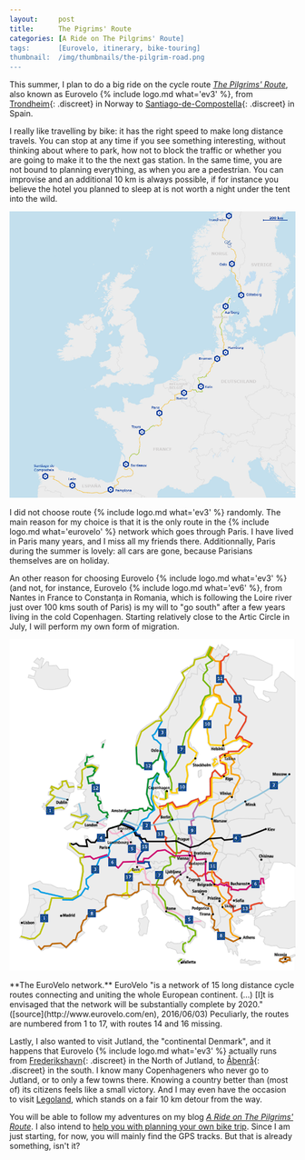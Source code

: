 ```yaml
---
layout:     post
title:      The Pigrims' Route
categories: [A Ride on The Pilgrims' Route]
tags:       [Eurovelo, itinerary, bike-touring]
thumbnail:  /img/thumbnails/the-pilgrim-road.png
---
```


This summer, I plan to do a big ride on the cycle route [*The Pilgrims' Route*](http://www.eurovelo.com/en/eurovelos/eurovelo-3), also known as Eurovelo {% include logo.md what='ev3' %}, from [Trondheim](https://fr.wikipedia.org/wiki/Trondheim){: .discreet} in Norway to [Santiago-de-Compostella](https://en.wikipedia.org/wiki/Santiago_de_Compostela){: .discreet} in Spain. <!-- http://stackoverflow.com/questions/2017001/adding-a-class-attribute-to-a-hyperlink-in-markdown#3062435 -->

I really like travelling by bike: it has the right speed to make long distance travels. You can stop at any time if you see something interesting, without thinking about where to park, how not to block the traffic or whether you are going to make it to the the next gas station. In the same time, you are not bound to planning everything, as when you are a pedestrian. You can improvise and an additional 10 km is always possible, if for instance you believe the hotel you planned to sleep at is not worth a night under the tent into the wild.

<div class='wide scroll'><img title="The track of Eurovelo 3 - North" src="/img/eurovelo-3-track.png"/></div>

I did not choose route {% include logo.md what='ev3' %} randomly. The main reason for my choice is that it is the only route in the {% include logo.md what='eurovelo' %} network which goes through Paris. I have lived in Paris many years, and I miss all my friends there. Additionnally, Paris during the summer is lovely: all cars are gone, because Parisians themselves are on holiday.

An other reason for choosing Eurovelo {% include logo.md what='ev3' %} (and not, for instance, Eurovelo {% include logo.md what='ev6' %}, from Nantes in France to Constanța in Romania, which is following the Loire river just over 100 kms south of Paris) is my will to "go south" after a few years living in the cold Copenhagen. Starting relatively close to the Artic Circle in July, I will perform my own form of migration.

<div><img src="/img/2016-06-03-eurovelo-network.png"><p class='legend' markdown='1'>**The EuroVelo network.** EuroVelo "is a network of 15 long distance cycle routes connecting and uniting the whole European continent. (...) [I]t is envisaged that the network will be substantially complete by 2020." ([source](http://www.eurovelo.com/en), 2016/06/03) Peculiarly, the routes are numbered from 1 to 17, with routes 14 and 16 missing.</p></div>

Lastly, I also wanted to visit Jutland, the "continental Denmark", and it happens that Eurovelo {% include logo.md what='ev3' %} actually runs from [Frederikshavn](https://en.wikipedia.org/wiki/Frederikshavn){: .discreet} in the North of Jutland, to [Åbenrå](https://en.wikipedia.org/wiki/Aabenraa){: .discreet} in the south. I know many Copenhageners who never go to Jutland, or to only a few towns there. Knowing a country better than (most of) its citizens feels like a small victory. And I may even have the occasion to visit <a class='discreet' href="https://fr.wikipedia.org/wiki/Legoland_Billund">Legoland</a>, which stands on a fair 10 km detour from the way.

You will be able to follow my adventures on my blog [*A Ride on The Pilgrims' Route*](/blogs/a-ride-on-the-pilgrims-route). I also intend to [help you with planning your own bike trip](/plan-your-journey-on-the-pilgrims-route). Since I am just starting, for now, you will mainly find the GPS tracks. But that is already something, isn't it?